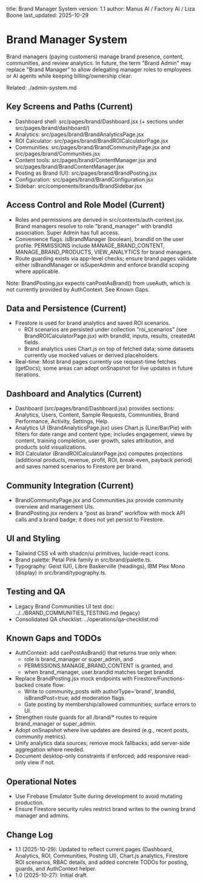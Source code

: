 title: Brand Manager System
version: 1.1
author: Manus AI / Factory AI / Liza Boone
last_updated: 2025-10-29

# Brand Manager System

Brand managers (paying customers) manage brand presence, content, communities, and review analytics.
In future, the term "Brand Admin" may replace "Brand Manager" to allow delegating manager roles to
employees or AI agents while keeping billing/ownership clear.

Related: ./admin-system.md

## Key Screens and Paths (Current)

- Dashboard shell: src/pages/brand/Dashboard.jsx (+ sections under src/pages/brand/dashboard/)
- Analytics: src/pages/brand/BrandAnalyticsPage.jsx
- ROI Calculator: src/pages/brand/BrandROICalculatorPage.jsx
- Communities: src/pages/brand/BrandCommunityPage.jsx and src/pages/brand/Communities.jsx
- Content tools: src/pages/brand/ContentManager.jsx and src/pages/brand/BrandContentManager.jsx
- Posting as Brand (UI): src/pages/brand/BrandPosting.jsx
- Configuration: src/pages/brand/BrandConfiguration.jsx
- Sidebar: src/components/brands/BrandSidebar.jsx

## Access Control and Role Model (Current)

- Roles and permissions are derived in src/contexts/auth-context.jsx. Brand managers resolve to
  role "brand_manager" with brandId association. Super Admin has full access.
- Convenience flags: isBrandManager (boolean), brandId on the user profile. PERMISSIONS include
  MANAGE_BRAND_CONTENT, MANAGE_BRAND_PRODUCTS, VIEW_ANALYTICS for brand managers.
- Route guarding exists via app-level checks; ensure brand pages validate either isBrandManager or
  isSuperAdmin and enforce brandId scoping where applicable.

Note: BrandPosting.jsx expects canPostAsBrand() from useAuth, which is not currently provided by
AuthContext. See Known Gaps.

## Data and Persistence (Current)

- Firestore is used for brand analytics and saved ROI scenarios.
  - ROI scenarios are persisted under collection "roi_scenarios" (see BrandROICalculatorPage.jsx)
    with brandId, inputs, results, createdAt fields.
  - Brand analytics uses Chart.js on top of fetched data; some datasets currently use mocked values
    or derived placeholders.
- Real-time: Most brand pages currently use request-time fetches (getDocs); some areas can adopt
  onSnapshot for live updates in future iterations.

## Dashboard and Analytics (Current)

- Dashboard (src/pages/brand/Dashboard.jsx) provides sections: Analytics, Users, Content,
  Sample Requests, Communities, Brand Performance, Activity, Settings, Help.
- Analytics UI (BrandAnalyticsPage.jsx) uses Chart.js (Line/Bar/Pie) with filters for date range and
  content type; includes engagement, views by content, training completion, user growth, sales
  attribution, and products sold visualizations.
- ROI Calculator (BrandROICalculatorPage.jsx) computes projections (additional products, revenue,
  profit, ROI, break-even, payback period) and saves named scenarios to Firestore per brand.

## Community Integration (Current)

- BrandCommunityPage.jsx and Communities.jsx provide community overview and management UIs.
- BrandPosting.jsx renders a “post as brand” workflow with mock API calls and a brand badge; it does
  not yet persist to Firestore.

## UI and Styling

- Tailwind CSS v4 with shadcn/ui primitives, lucide-react icons.
- Brand palette: Petal Pink family in src/brand/palette.ts.
- Typography: Geist (UI), Libre Baskerville (headings), IBM Plex Mono (display) in src/brand/typography.ts.

## Testing and QA

- Legacy Brand Communities UI test doc: ../../BRAND_COMMUNITIES_TESTING.md (legacy)
- Consolidated QA checklist: ../operations/qa-checklist.md

## Known Gaps and TODOs

- AuthContext: add canPostAsBrand() that returns true only when:
  - role is brand_manager or super_admin, and
  - PERMISSIONS.MANAGE_BRAND_CONTENT is granted, and
  - when brand_manager, user.brandId matches target brandId.
- Replace BrandPosting.jsx mock endpoints with Firestore/Functions-backed create flow:
  - Write to community_posts with authorType='brand', brandId, isBrandPost=true; add moderation flags.
  - Gate posting by membership/allowed communities; surface errors to UI.
- Strengthen route guards for all /brand/* routes to require brand_manager or super_admin.
- Adopt onSnapshot where live updates are desired (e.g., recent posts, community metrics).
- Unify analytics data sources; remove mock fallbacks; add server-side aggregation where needed.
- Document desktop-only constraints if enforced; add responsive read-only view if not.

## Operational Notes

- Use Firebase Emulator Suite during development to avoid mutating production.
- Ensure Firestore security rules restrict brand writes to the owning brand manager and admins.

## Change Log

- 1.1 (2025-10-29): Updated to reflect current pages (Dashboard, Analytics, ROI, Communities, Posting UI),
  Chart.js analytics, Firestore ROI scenarios, RBAC details, and added concrete TODOs for posting,
  guards, and AuthContext helper.
- 1.0 (2025-10-27): Initial draft.
